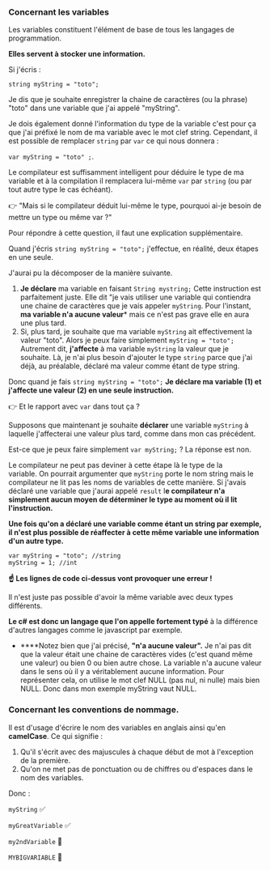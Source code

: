 ### Concernant les variables

Les variables constituent l'élément de base de tous les langages de programmation.

**Elles servent à stocker une information.**

Si j'écris :

`string myString = "toto";`

Je dis que je souhaite enregistrer la chaine de caractères (ou la phrase) "toto" dans une variable que j'ai appelé "myString".

Je dois également donné l'information du type de la variable c'est pour ça que j'ai préfixé le nom de ma variable avec le mot clef string. Cependant, il est possible de remplacer `string` par `var` ce qui nous donnera :

`var myString = "toto" ;`.

Le compilateur est suffisamment intelligent pour déduire le type de ma variable et à la compilation il remplacera lui-même `var` par `string` (ou par tout autre type le cas échéant).

👉 "Mais si le compilateur déduit lui-même le type, pourquoi ai-je besoin de mettre un type ou même var ?"

Pour répondre à cette question, il faut une explication supplémentaire.

Quand j'écris `string myString = "toto";` j'effectue, en réalité, deux étapes en une seule.

J'aurai pu la décomposer de la manière suivante.

1. **Je déclare** ma variable en faisant `String mystring;` Cette instruction est parfaitement juste. Elle dit "je vais utiliser une variable qui contiendra une chaine de caractères que je vais appeler `myString`. Pour l'instant, **ma variable n'a aucune valeur*** mais ce n'est pas grave elle en aura une plus tard.
2. Si, plus tard, je souhaite que ma variable `myString` ait effectivement la valeur "toto". Alors je peux faire simplement `myString = "toto";` Autrement dit, **j'affecte** à ma variable `myString` la valeur que je souhaite. Là, je n'ai plus besoin d'ajouter le type `string` parce que j'ai déjà, au préalable, déclaré ma valeur comme étant de type string.

Donc quand je fais `string myString = "toto";` **Je déclare ma variable (1) et j'affecte une valeur (2) en une seule instruction.**

👉 Et le rapport avec `var` dans tout ça ?

Supposons que maintenant je souhaite **déclarer** une variable `myString` à laquelle j'affecterai une valeur plus tard, comme dans mon cas précédent.

Est-ce que je peux faire simplement `var myString;` ? La réponse est non.

Le compilateur ne peut pas deviner à cette étape là le type de la variable. On pourrait argumenter que `myString` porte le nom string mais le compilateur ne lit pas les noms de variables de cette manière. Si j'avais déclaré une variable que j'aurai appelé `result` l**e compilateur n'a simplement aucun moyen de déterminer le type au moment où il lit l'instruction.**

**Une fois qu'on a déclaré une variable comme étant un string par exemple, il n'est plus possible de réaffecter à cette même variable une information d'un autre type.**

```
var myString = "toto"; //string
myString = 1; //int
```

**☝️ Les lignes de code ci-dessus vont provoquer une erreur !**

Il n'est juste pas possible d'avoir la même variable avec deux types différents.

**Le c# est donc un langage que l'on appelle fortement typé** à la différence d'autres langages comme le javascript par exemple.

- ****Notez bien que j'ai précisé, **"n'a aucune valeur".** Je n'ai pas dit que la valeur était une chaine de caractères vides (c'est quand même une valeur) ou bien 0 ou bien autre chose. La variable n'a aucune valeur dans le sens où il y a véritablement aucune information. Pour représenter cela, on utilise le mot clef NULL (pas nul, ni nulle) mais bien NULL. Donc dans mon exemple myString vaut NULL.

### Concernant les conventions de nommage.

Il est d'usage d'écrire le nom des variables en anglais ainsi qu'en **camelCase**. Ce qui signifie :

1. Qu'il s'écrit avec des majuscules à chaque début de mot à l'exception de la première.
2. Qu'on ne met pas de ponctuation ou de chiffres ou d'espaces dans le nom des variables.

Donc :

`myString` ✅

`myGreatVariable` ✅

`my2ndVariable` 🔴

`MYBIGVARIABLE` 🔴